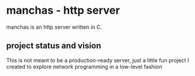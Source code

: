 # manchas - http server
manchas is an http server written in C. 

## project status and vision
This is not meant to be a production-ready server,
just a little fun project I created to explore network 
programming in a low-level fashion
